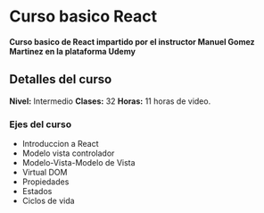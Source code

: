 # Curso basico React
#### Curso basico de React impartido por el instructor Manuel Gomez Martinez en la plataforma Udemy

## Detalles del curso
**Nivel:** Intermedio
**Clases:** 32
**Horas:** 11 horas de video.

### Ejes del curso
* Introduccion a React
* Modelo vista controlador
* Modelo-Vista-Modelo de Vista
* Virtual DOM
* Propiedades
* Estados
* Ciclos de vida
